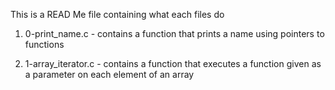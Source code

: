 This is a READ Me file containing what each files do

1. 0-print_name.c - contains a function that prints a name using pointers to functions

2. 1-array_iterator.c - contains a function that executes a function given as a parameter on each element of an array

